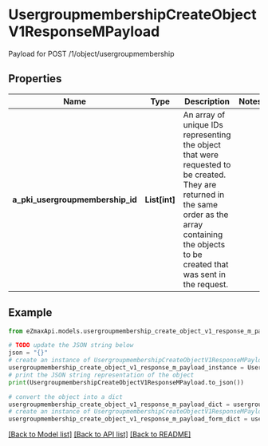 # UsergroupmembershipCreateObjectV1ResponseMPayload

Payload for POST /1/object/usergroupmembership

## Properties

Name | Type | Description | Notes
------------ | ------------- | ------------- | -------------
**a_pki_usergroupmembership_id** | **List[int]** | An array of unique IDs representing the object that were requested to be created.  They are returned in the same order as the array containing the objects to be created that was sent in the request. | 

## Example

```python
from eZmaxApi.models.usergroupmembership_create_object_v1_response_m_payload import UsergroupmembershipCreateObjectV1ResponseMPayload

# TODO update the JSON string below
json = "{}"
# create an instance of UsergroupmembershipCreateObjectV1ResponseMPayload from a JSON string
usergroupmembership_create_object_v1_response_m_payload_instance = UsergroupmembershipCreateObjectV1ResponseMPayload.from_json(json)
# print the JSON string representation of the object
print(UsergroupmembershipCreateObjectV1ResponseMPayload.to_json())

# convert the object into a dict
usergroupmembership_create_object_v1_response_m_payload_dict = usergroupmembership_create_object_v1_response_m_payload_instance.to_dict()
# create an instance of UsergroupmembershipCreateObjectV1ResponseMPayload from a dict
usergroupmembership_create_object_v1_response_m_payload_form_dict = usergroupmembership_create_object_v1_response_m_payload.from_dict(usergroupmembership_create_object_v1_response_m_payload_dict)
```
[[Back to Model list]](../README.md#documentation-for-models) [[Back to API list]](../README.md#documentation-for-api-endpoints) [[Back to README]](../README.md)


